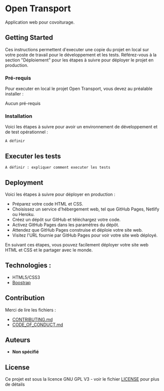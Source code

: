# Open Transport

Application web pour covoiturage. 

## Getting Started

Ces instructions permettent d'executer une copie du projet en local sur votre poste de travail pour le développement et les tests. Référez-vous à la section "Déploiement" pour les étapes à suivre pour déployer le projet en production.

### Pré-requis

Pour executer en local le projet Open Transport, vous devez au préalable installer :

Aucun pré-requis

### Installation

Voici les étapes à suivre pour avoir un environnement de développement et de test opérationnel :


```
A définir
```



## Executer les tests

```
A définir : expliquer comment executer les tests
```


## Deployment

Voici les étapes à suivre pour déployer en production :

- Préparez votre code HTML et CSS.
- Choisissez un service d'hébergement web, tel que GitHub Pages, Netlify ou Heroku.
- Créez un dépôt sur GitHub et téléchargez votre code.
- Activez GitHub Pages dans les paramètres du dépôt.
- Attendez que GitHub Pages construise et déploie votre site web.
- Visitez l'URL fournie par GitHub Pages pour voir votre site web déployé.
 
En suivant ces étapes, vous pouvez facilement déployer votre site web HTML et CSS et le partager avec le monde.


## Technologies :

* HTML5/CSS3
* [Boostrap](https://getbootstrap.com/)

## Contribution

Merci de lire les fichiers :
* [CONTRIBUTING.md](https://github.com/OpenClassrooms-Student-Center/7688581-Expert-Git-GitHub/blob/main/CONTRIBUTING.md)
* [CODE_OF_CONDUCT.md](https://github.com/OpenClassrooms-Student-Center/7688581-Expert-Git-GitHub/blob/main/CONTRIBUTING.md) 

## Auteurs

* **Non spécifié**

## License

Ce projet est sous la licence GNU GPL V3 - voir le fichier [LICENSE](LICENSE) pour plus de détails